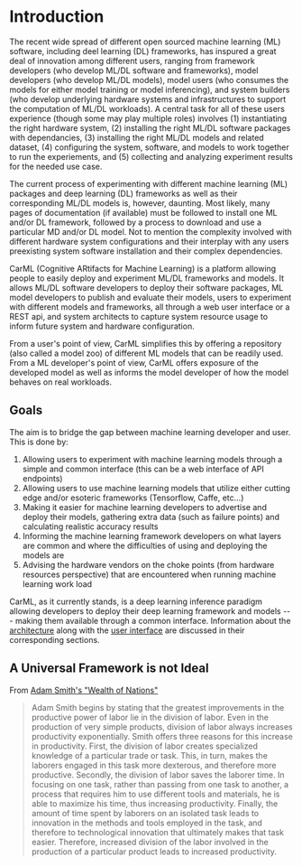 # Introduction

The recent wide spread of different open sourced machine learning (ML) software, including deel learning (DL) frameworks, has inspured 
a great deal of innovation among different users, ranging from framework developers (who develop ML/DL software and frameworks), 
model developers (who develop ML/DL models), model users (who consumes the models for either model training or model inferencing), 
and system builders (who develop underlying hardware systems and infrastructures to support the computation of ML/DL workloads). 
A central task for all of these users experience (though some may play multiple roles) involves (1) instantiating the right 
hardware system, (2) installing the right ML/DL software packages with dependancies, (3) installing the right ML/DL models and 
related dataset, (4) configuring the system, software, and models to work together to run the experiements, and (5) collecting and 
analyzing experiment results for the needed use case.

The current process of experimenting with different machine learning (ML) packages and deep learning (DL) frameworks as well as their corresponding ML/DL models is, however, daunting. 
Most likely, many pages of documentation (if available) must be followed to install one ML and/or DL framework, followed by a process to download and use a particular MD and/or DL model. Not to mention the complexity involved with different hardware system configurations and their interplay with any users preexisting system software installation and their complex dependencies.

CarML (Cognitive ARtifacts for Machine Learning) is a platform allowing people to easily deploy and experiment ML/DL frameworks and models. It allows ML/DL software developers to deploy their software packages, ML model developers to publish and evaluate their models, 
users to experiment with different models and frameworks, all through a web user interface or a REST api, and system architects to capture system resource usage to inform future system and hardware configuration.

From a user's point of view, CarML simplifies this by offering a repository (also called a model zoo) of different ML models that can be readily used.
From a ML developer's point of view, CarML offers exposure of the developed model as well as informs the model developer of how the model behaves on real workloads.



## Goals

The aim is to bridge the gap between machine learning developer and user. This is done by:

1.  Allowing users to experiment with machine learning models through a simple and common interface (this can be a web interface of API endpoints)
2.  Allowing users to use machine learning models that utilize either cutting edge and/or esoteric frameworks (Tensorflow, Caffe, etc...)
3.  Making it easier for machine learning developers to advertise and deploy their models, gathering extra data (such as failure points) and calculating realistic accuracy results
4.  Informing the machine learning framework developers on what layers are common and where the difficulties of using and deploying the models are
5.  Advising the hardware vendors on the choke points (from hardware resources perspective) that are encountered when running machine learning work load

CarML, as it currently stands, is a deep learning inference paradigm allowing developers to deploy their deep learning framework and models --- making them available through a common interface. 
Information about the [architecture](architecture.md) along with the [user interface](webui.md) are discussed in their corresponding sections.





## A Universal Framework is not Ideal

From [Adam Smith's "Wealth of Nations"](http://www.gradesaver.com/the-wealth-of-nations/study-guide/summary-book-i)

> Adam Smith begins by stating that the greatest improvements in the productive power of labor lie in the division of labor. Even in the production of very simple products, division of labor always increases productivity exponentially. Smith offers three reasons for this increase in productivity. First, the division of labor creates specialized knowledge of a particular trade or task. This, in turn, makes the laborers engaged in this task more dexterous, and therefore more productive. Secondly, the division of labor saves the laborer time. In focusing on one task, rather than passing from one task to another, a process that requires him to use different tools and materials, he is able to maximize his time, thus increasing productivity. Finally, the amount of time spent by laborers on an isolated task leads to innovation in the methods and tools employed in the task, and therefore to technological innovation that ultimately makes that task easier. Therefore, increased division of the labor involved in the production of a particular product leads to increased productivity.
